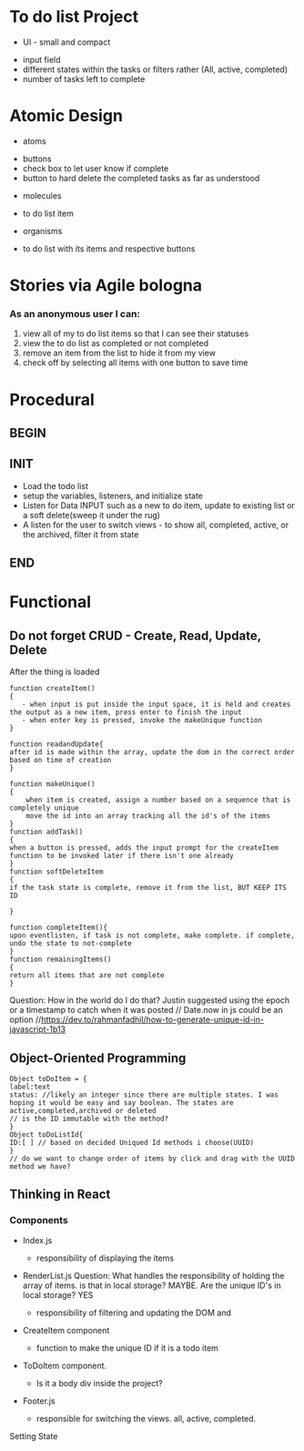 # To do list Project

* UI - small and compact
 - input field
 - different states within the tasks or filters rather (All, active, completed)
 - number of tasks left to complete

# Atomic Design

- atoms
 * buttons
 * check box to let user know if complete
 * button to hard delete the completed tasks as far as understood

- molecules 
 * to do list item

- organisms
 * to do list with its items and respective buttons

# Stories via Agile bologna


### As an anonymous user I can:
 1. view all of my to do list items so that I can see their statuses
 2. view the to do list as completed or not completed
 3. remove an item from the list to hide it from my view
 4. check off by selecting all items with one button to save time

# Procedural 

 ## BEGIN
 ## INIT 
  - Load the todo list
  - setup the variables, listeners, and initialize state
  - Listen for Data INPUT such as a new to do item, update to existing list or a soft delete(sweep it under the rug)
  - A listen for the user to switch views - to show all, completed, active, or the archived, filter it from state

## END

# Functional
## Do not forget CRUD - Create, Read, Update, Delete

After the thing is loaded

```
function createItem()
{
   - when input is put inside the input space, it is held and creates the output as a new item, press enter to finish the input
   - when enter key is pressed, invoke the makeUnique function
}

function readandUpdate{
after id is made within the array, update the dom in the correct order based on time of creation
}

function makeUnique()
{
    when item is created, assign a number based on a sequence that is completely unique
    move the id into an array tracking all the id's of the items
}
function addTask()
{
when a button is pressed, adds the input prompt for the createItem function to be invoked later if there isn't one already
}
function softDeleteItem
{
if the task state is complete, remove it from the list, BUT KEEP ITS ID

}

function completeItem(){
upon eventlisten, if task is not complete, make complete. if complete, undo the state to not-complete
}
function remainingItems()
{
return all items that are not complete
}
``` 
Question: How in the world do I do that? Justin suggested using the epoch or a timestamp to catch when it was posted
// Date.now in js could be an option 
//https://dev.to/rahmanfadhil/how-to-generate-unique-id-in-javascript-1b13


## Object-Oriented Programming
```
Object toDoItem = {
label:text
status: //likely an integer since there are multiple states. I was hoping it would be easy and say boolean. The states are active,completed,archived or deleted
// is the ID immutable with the method?
}
Object toDoListId{
ID:[ ] // based on decided Uniqued Id methods i choose(UUID)
}
// do we want to change order of items by click and drag with the UUID method we have?
```

## Thinking in React
### Components
* Index.js
  - responsibility of displaying the items
* RenderList.js
  Question: What handles the responsibility of holding the array of items. is that in local storage? MAYBE. Are the unique ID's in local storage? YES
  - responsibility of filtering and updating the DOM and 
* CreateItem component
  - function to make the unique ID if it is a todo item
    
* ToDoItem component.
  - Is it a body div inside the project?
 
* Footer.js
  - responsible for switching the views. all, active, completed.
 
Setting State


